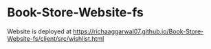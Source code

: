 # Book-Store-Website-fs


Website is deployed at https://richaaggarwal07.github.io/Book-Store-Website-fs/client/src/wishlist.html
